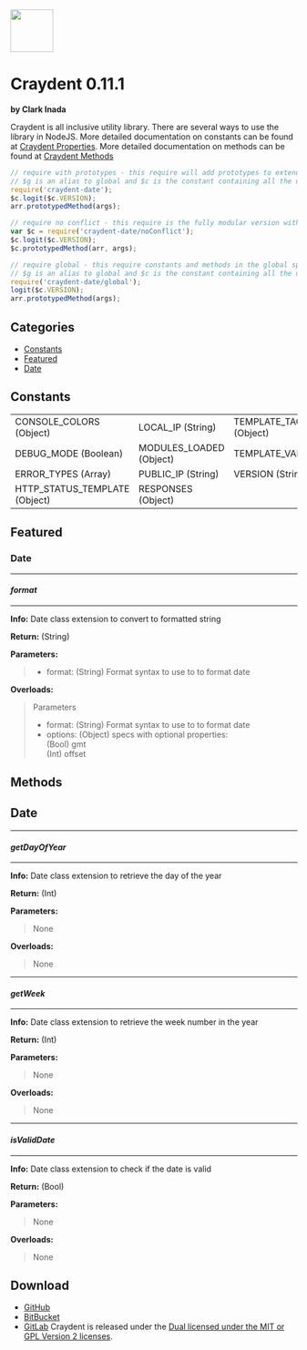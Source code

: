 <img src="http://craydent.com/JsonObjectEditor/img/svgs/craydent-logo.svg" width=75 height=75/>

# Craydent 0.11.1
**by Clark Inada**

Craydent is all inclusive utility library.  There are several ways to use the library in NodeJS.
More detailed documentation on constants can be found at [Craydent Properties](http://www.craydent.com/JsonObjectEditor/docs.html#/property/CraydentNode).
More detailed documentation on methods can be found at [Craydent Methods](http://www.craydent.com/JsonObjectEditor/docs.html#/method/CraydentNode)

```js
// require with prototypes - this require will add prototypes to extend classes and add two constants ($c, $g) to the global space.
// $g is an alias to global and $c is the constant containing all the utility methods and properties.
require('craydent-date');
$c.logit($c.VERSION);
arr.prototypedMethod(args);
```

```js
// require no conflict - this require is the fully modular version with no global constants, prototypes, or methods.
var $c = require('craydent-date/noConflict');
$c.logit($c.VERSION);
$c.prototypedMethod(arr, args);
```

```js
// require global - this require constants and methods in the global space and add prototypes to extend classes.
// $g is an alias to global and $c is the constant containing all the utility methods and properties.
require('craydent-date/global');
logit($c.VERSION);
arr.prototypedMethod(args);
```

## Categories

* [Constants](#markdown-header-constants)
* [Featured](#markdown-header-featured)
* [Date](#markdown-header-date)

<a name='markdown-header-constants'></a>
## Constants

| | | |
| ----- | ----- | ----- |
| CONSOLE_COLORS (Object) |LOCAL_IP (String) |TEMPLATE_TAG_CONFIG (Object) |
DEBUG_MODE (Boolean) |MODULES_LOADED (Object) |TEMPLATE_VARS (Array) |
ERROR_TYPES (Array) |PUBLIC_IP (String) |VERSION (String) |
HTTP_STATUS_TEMPLATE (Object) |RESPONSES (Object) |

<a name='markdown-header-featured'></a>
## Featured

### Date

*** 
#### _format_ 
***

**Info:** Date class extension to convert to formatted string

**Return:** (String)

**Parameters:**

>* format: (String) Format syntax to use to to format date

**Overloads:**

>Parameters
>* format: (String) Format syntax to use to to format date
>* options: (Object) specs with optional properties:<br />(Bool) gmt<br />(Int) offset



## Methods

<a name='markdown-header-date'></a>
## Date

*** 
#### _getDayOfYear_ 
***

**Info:** Date class extension to retrieve the day of the year

**Return:** (Int)

**Parameters:**

>None

**Overloads:**

>None

*** 
#### _getWeek_ 
***

**Info:** Date class extension to retrieve the week number in the year

**Return:** (Int)

**Parameters:**

>None

**Overloads:**

>None

*** 
#### _isValidDate_ 
***

**Info:** Date class extension to check if the date is valid

**Return:** (Bool)

**Parameters:**

>None

**Overloads:**

>None




## Download

 * [GitHub](https://github.com/craydent/node-library/modules/date)
 * [BitBucket](https://bitbucket.org/craydent/node-library/modules/date)
 * [GitLab](https://gitlab.com/craydent/node-library/modules/date)
Craydent is released under the [Dual licensed under the MIT or GPL Version 2 licenses](http://craydent.com/license).<br>